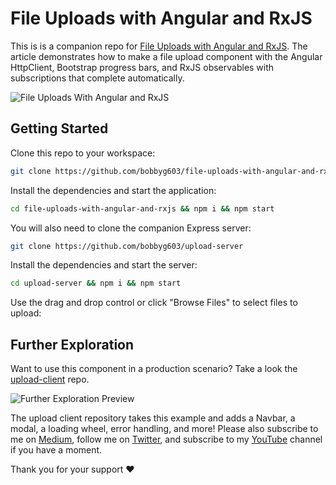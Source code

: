# File Uploads with Angular and RxJS

This is is a companion repo for [File Uploads with Angular and RxJS](https://betterprogramming.pub/file-uploads-with-angular-and-rxjs-34262b3450ae). The article demonstrates how to make a file upload component with the Angular HttpClient, Bootstrap progress bars, and RxJS observables with subscriptions that complete automatically.

![File Uploads With Angular and RxJS](https://user-images.githubusercontent.com/2646053/167491922-66cc1460-1a59-4444-ab5c-7fd4d0dce2c9.gif)

## Getting Started

Clone this repo to your workspace:

```sh
git clone https://github.com/bobbyg603/file-uploads-with-angular-and-rxjs
```

Install the dependencies and start the application:

```sh
cd file-uploads-with-angular-and-rxjs && npm i && npm start
```

You will also need to clone the companion Express server:

```sh
git clone https://github.com/bobbyg603/upload-server
```

Install the dependencies and start the server:

```sh
cd upload-server && npm i && npm start
```

Use the drag and drop control or click "Browse Files" to select files to upload:


## Further Exploration

Want to use this component in a production scenario? Take a look the [upload-client](https://github.com/bobbyg603/upload-client) repo.

![Further Exploration Preview](https://user-images.githubusercontent.com/2646053/167490042-56670fb6-2779-4b67-8bfd-825a7a4e2a83.gif)

The upload client repository takes this example and adds a Navbar, a modal, a loading wheel, error handling, and more! Please also subscribe to me on [Medium](bobbyg603.medium.com), follow me on [Twitter](https://twitter.com/bobbyg603), and subscribe to my [YouTube](https://youtube.com/c/bobbyg603) channel if you have a moment.

Thank you for your support ❤️
